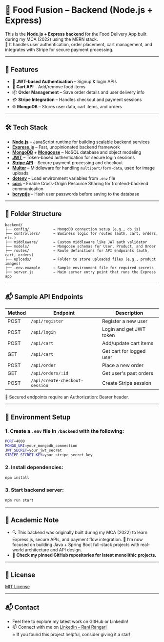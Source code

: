 # 🍔 Food Fusion – Backend (Node.js + Express)

This is the **Node.js + Express backend** for the Food Delivery App built during my MCA (2022) using the MERN stack.  
🔧 It handles user authentication, order placement, cart management, and integrates with Stripe for secure payment processing.

---

## 🚀 Features

- 🔐 **JWT-based Authentication** – Signup & login APIs
- 🛒 **Cart API** – Add/remove food items
- 📦 **Order Management** – Save order details and user delivery info
- 💳 **Stripe Integration** – Handles checkout and payment sessions
- 🌐 **MongoDB** – Stores user data, cart items, and orders

---

## 🛠️ Tech Stack

- **[Node.js](https://nodejs.org/)** – JavaScript runtime for building scalable backend services  
- **[Express.js](https://expressjs.com/)** – Fast, unopinionated backend framework  
- **[MongoDB](https://www.mongodb.com/)** + **[Mongoose](https://mongoosejs.com/)** – NoSQL database and object modeling  
- **[JWT](https://jwt.io/)** – Token-based authentication for secure login sessions  
- **[Stripe API](https://stripe.com/in)** – Secure payment processing and checkout  
- **[Multer](https://github.com/expressjs/multer)** – Middleware for handling `multipart/form-data`, used for image uploads  
- **[dotenv](https://www.npmjs.com/package/dotenv)** – Load environment variables from `.env` file  
- **[cors](https://www.npmjs.com/package/cors)** – Enable Cross-Origin Resource Sharing for frontend-backend communication  
- **[bcryptjs](https://www.npmjs.com/package/bcryptjs)** – Hash user passwords before saving to the database

---

## 📂 Folder Structure

```text
backend/
├── config/           → MongoDB connection setup (e.g., db.js)
├── controllers/      → Business logic for routes (auth, cart, orders, etc.)
├── middleware/       → Custom middleware like JWT auth validator
├── models/           → Mongoose schemas for User, Product, and Order
├── routes/           → Route definitions for API endpoints (auth, cart, orders)
├── uploads/          → Folder to store uploaded files (e.g., product images)
├── .env.example      → Sample environment file for required secrets
├── server.js         → Main server entry point that runs the Express app
```

---

## 📬 Sample API Endpoints

| Method | Endpoint                       | Description              |
| ------ | ------------------------------ | ------------------------ |
| POST   | `/api/register`                | Register a new user      |
| POST   | `/api/login`                   | Login and get JWT token  |
| POST   | `/api/cart`                    | Add/update cart items    |
| GET    | `/api/cart`                    | Get cart for logged user |
| POST   | `/api/order`                   | Place a new order        |
| GET    | `/api/orders/:id`              | Get user's past orders   |
| POST   | `/api/create-checkout-session` | Create Stripe session    |  

🔐 Secured endpoints require an Authorization: Bearer <token> header.  

---

## 🔧 Environment Setup

### 1. Create a `.env` file in `/backend` with the following:

```bash
PORT=4000
MONGO_URI=your_mongodb_connection
JWT_SECRET=your_jwt_secret
STRIPE_SECRET_KEY=your_stripe_secret_key
```

### 2. Install dependencies:

```bash
npm install
```

### 3. Start backend server:

```bash
npm run start
```

---

## 🧾 Academic Note  

- 🔍 This backend was originally built during my MCA (2022) to learn Express.js, secure APIs, and payment flow integration.
📢 I’m now focused on building Java + Spring Boot full-stack projects with real-world architecture and API design.
- 📌 **Check my pinned GitHub repositories for latest monolithic projects.**  

---

## 📜 License

[MIT License](LICENSE)

---

## 📬 Contact

-  Feel free to explore my latest work on GitHub or LinkedIn! 
- 📫 Connect with me on [LinkedIn – Rani Rangari](https://www.linkedin.com/in/rani-rangari/)  
⭐ If you found this project helpful, consider giving it a star!

